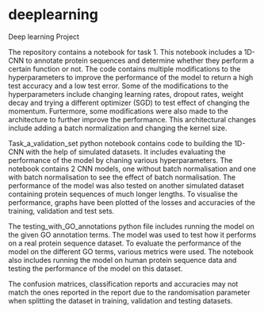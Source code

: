 # deeplearning
Deep learning Project 

The repository contains a notebook for task 1. This notebook includes a 1D-CNN to annotate protein sequences and determine whether they perform a certain function or not. The code contains multiple modifications to the hyperparameters to improve the performance of the model to return a high test accuracy and a low test error. Some of the modifications to the hyperparameters include changing learning rates, dropout rates, weight decay and trying a different optimizer (SGD) to test effect of changing the momentum. 
Furtermore, some modifications were also made to the architecture to further improve the performance. This architectural changes include adding a batch normalization and changing the kernel size. 

Task_a_validation_set python notebook contains code to building the 1D-CNN with the help of simulated datasets. It includes evaluating the performance of the model by chaning various hyperparameters. The notebook contains 2 CNN models, one without batch normalisation and one with batch normalisation to see the effect of batch normalisation. 
The performance of the model was also tested on another simulated dataset containing protein sequences of much longer lengths. 
To visualise the performance, graphs have been plotted of the losses and accuracies of the training, validation and test sets. 

The testing_with_GO_annotations python file includes running the model on the given GO annotation terms. The model was used to test how it performs on a real protein sequence dataset. To evaluate the performance of the model on the different GO terms, various metrics were used. 
The notebook also includes running the model on human protein sequence data and testing the performance of the model on this dataset. 

The confusion matrices, classification reports and accuracies may not match the ones reported in the report due to the randomisation parameter when splitting the dataset in training, validation and testing datasets. 
